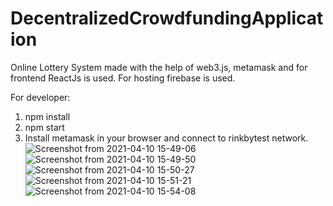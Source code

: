 # DecentralizedCrowdfundingApplication


Online Lottery System made with the help of web3.js, metamask and for frontend ReactJs is used. For hosting firebase is used.

For developer:

1. npm install
2. npm start
3. Install metamask in your browser and connect to rinkbytest network.
![Screenshot from 2021-04-10 15-49-06](https://user-images.githubusercontent.com/38357131/143056629-8155526c-af12-4345-be59-70d3eb0c8d98.png)
![Screenshot from 2021-04-10 15-49-50](https://user-images.githubusercontent.com/38357131/143056655-0aa84b1f-4407-43a8-ae77-2b565d0a8481.png)
![Screenshot from 2021-04-10 15-50-27](https://user-images.githubusercontent.com/38357131/143056664-a070888c-d049-4f11-8782-ab3671a1170a.png)
![Screenshot from 2021-04-10 15-51-21](https://user-images.githubusercontent.com/38357131/143056676-390817be-2cb2-4241-bf6d-e338280e59c8.png)
![Screenshot from 2021-04-10 15-54-08](https://user-images.githubusercontent.com/38357131/143056684-b27c4eaf-5d5c-4257-b5be-b8fd9cdc043d.png)
